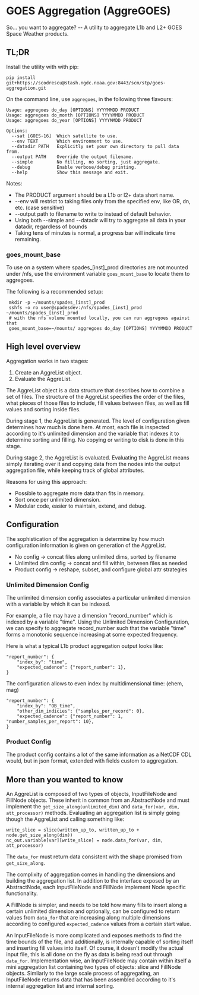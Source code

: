 # GOES Aggregation (AggreGOES)

So... you want to aggregate? -- A utility to aggregate L1b and L2+ GOES Space Weather products.


## TL;DR

Install the utility with with pip:
```
pip install git+https://scodrescu@stash.ngdc.noaa.gov:8443/scm/stp/goes-aggregation.git
```

On the command line, use `aggregoes`, in the following three flavours:

```
Usage: aggregoes do_day [OPTIONS] YYYYMMDD PRODUCT
Usage: aggregoes do_month [OPTIONS] YYYYMMDD PRODUCT
Usage: aggregoes do_year [OPTIONS] YYYYMMDD PRODUCT

Options:
  --sat [GOES-16]  Which satellite to use.
  --env TEXT       Which environment to use.
  --datadir PATH   Explicitly set your own directory to pull data from.
  --output PATH    Override the output filename.
  --simple         No filling, no sorting, just aggregate.
  --debug          Enable verbose/debug printing.
  --help           Show this message and exit.
```

Notes:

 - The PRODUCT argument should be a L1b or l2+ data short name.
 - --env will restrict to taking files only from the specified env, like OR, dn, etc. (case sensitive)
 - --output path to filename to write to instead of default behavior.
 - Using both --simple and --datadir will try to aggregate all data in your datadir, regardless of bounds
 - Taking tens of minutes is normal, a progress bar will indicate time remaining.

 ### goes_mount_base

 To use on a system where spades_[inst]_prod directories are not mounted under /nfs, use the environment
 variable `goes_mount_base` to locate them to aggregoes.

 The following is a recommended setup:

```
 mkdir -p ~/mounts/spades_[inst]_prod
 sshfs -o ro user@spadesdev:/nfs/spades_[inst]_prod ~/mounts/spades_[inst]_prod
 # with the nfs volume mounted locally, you can run aggregoes against that
 goes_mount_base=~/mounts/ aggregoes do_day [OPTIONS] YYYYMMDD PRODUCT
```

## High level overview

Aggregation works in two stages:

1. Create an AggreList object.
2. Evaluate the AggreList.

The AggreList object is a data structure that describes how to combine a set of files. The structure of the
AggreList specifies the order of the files, what pieces of those files to include, fill values between files,
as well as fill values and sorting inside files.

During stage 1, the AggreList is generated. The level of configuration given determines how much is done here.
At most, each file is inspected according to it's unlimited dimension and the variable that indexes it to determine
sorting and filling. No copying or writing to disk is done in this stage.

During stage 2, the AggreList is evaluated. Evaluating the AggreList means simply iterating over it and copying
data from the nodes into the output aggregation file, while keeping track of global attributes.

Reasons for using this approach:

 - Possible to aggregate more data than fits in memory.
 - Sort once per unlimited dimension.
 - Modular code, easier to maintain, extend, and debug.


## Configuration

The sophistication of the aggregation is determine by how much configuration information is given on
generation of the AggreList.

 - No config -> concat files along unlimited dims, sorted by filename
 - Unlimited dim config -> concat and fill within, between files as needed
 - Product config -> reshape, subset, and configure global attr strategies

### Unlimited Dimension Config

The unlimited dimension config associates a particular unlimited dimension with a variable by which
it can be indexed.

For example, a file may have a dimension "record_number" which is indexed by a variable "time". Using
the Unlimited Dimension Configuration, we can specify to aggregate record_number such that the variable
"time" forms a monotonic sequence increasing at some expected frequency.

Here is what a typical L1b product aggregation output looks like:

```
"report_number": {
    "index_by": "time",
    "expected_cadence": {"report_number": 1},
}
```

The configuration allows to even index by multidimensional time: (ehem, mag)

```
"report_number": {
    "index_by": "OB_time",
    "other_dim_indicies": {"samples_per_record": 0},
    "expected_cadence": {"report_number": 1, "number_samples_per_report": 10},
}
```


### Product Config

The product config contains a lot of the same information as a NetCDF CDL would, but in json format, extended
with fields custom to aggregation.


## More than you wanted to know

An AggreList is composed of two types of objects, InputFileNode and FillNode objects. These inherit in common from an AbstractNode and must
implement the `get_size_along(unlimited_dim)` and `data_for(var, dim, att_processor)` methods. Evaluating an aggregation list is simply going
though the AggreList and calling something like:

 ```
write_slice = slice(written_up_to, written_up_to + node.get_size_along(dim))
nc_out.variable[var][write_slice] = node.data_for(var, dim, att_processor)
```

The `data_for` must return data consistent with the shape promised from `get_size_along`.

The complixity of aggregation comes in handling the dimensions and building the aggregation list. In addition to the interface exposed by an 
AbstractNode, each InputFileNode and FillNode implement Node specific functionality.

A FillNode is simpler, and needs to be told how many fills to insert along a certain unlimited dimension and optionally, can be configured to
return values from `data_for` that are increasing along multiple dimensions according to configured `expected_cadence` values from a certain start
value.


An InputFileNode is more complicated and exposes methods to find the time bounds of the file, and additionally, is internally capable 
of sorting itself and inserting fill values into itself. Of course, it doesn't modify the actual input file, this is all done on the fly as data is
being read out through `data_for`. Implementation wise, an InputFileNode may contain within itself a mini aggregation list containing two types of 
objects: slice and FillNode objects. Similarly to the large scale process of aggregating, an InputFileNode returns data that has been assembled 
according to it's internal aggregation list and internal sorting.


